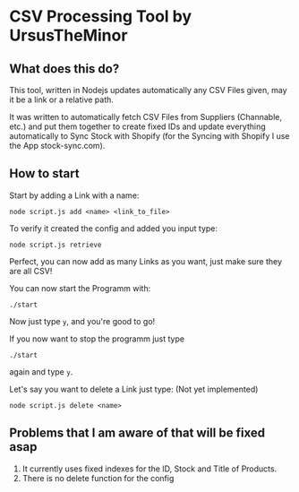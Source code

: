 # CSV Processing Tool by UrsusTheMinor



## What does this do?

This tool, written in Nodejs updates automatically any CSV Files given, may it be a link or a relative path.

It was written to automatically fetch CSV Files from Suppliers (Channable, etc.) and put them together to create fixed IDs and
update everything automatically to Sync Stock with Shopify (for the Syncing with Shopify I use the App stock-sync.com).

## How to start

Start by adding a Link with a name:

```
node script.js add <name> <link_to_file>
```

To verify it created the config and added you input type:
```
node script.js retrieve
```

Perfect, you can now add as many Links as you want, just make sure they are all CSV!

You can now start the Programm with:

```
./start
```

Now just type `y`, and you're good to go!


If you now want to stop the programm just type
```
./start
```
again and type `y`.


Let's say you want to delete a Link just type: (Not yet implemented)

```
node script.js delete <name>
```


## Problems that I am aware of that will be fixed asap

1. It currently uses fixed indexes for the ID, Stock and Title of Products.
2. There is no delete function for the config
